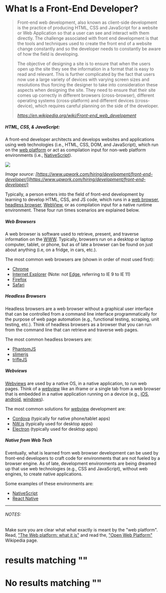 # What Is a Front-End Developer?

 

<blockquote>
                        <p>Front-end web development, also known as client-side development is the practice of producing HTML, CSS and JavaScript for a website or Web Application so that a user can see and interact with them directly. The challenge associated with front end development is that the tools and techniques used to create the front end of a website change constantly and so the developer needs to constantly be aware of how the field is developing.</p>
                        <p>The objective of designing a site is to ensure that when the users open up the site they see the information in a format that is easy to read and relevant. This is further complicated by the fact that users now use a large variety of devices with varying screen sizes and resolutions thus forcing the designer to take into consideration these aspects when designing the site. They need to ensure that their site comes up correctly in different browsers (cross-browser), different operating systems (cross-platform) and different devices (cross-device), which requires careful planning on the side of the developer.</p>
                        <p><cite><a href="https://en.wikipedia.org/wiki/Front-end_web_development" target="_blank">https://en.wikipedia.org/wiki/Front-end_web_development</a></cite></p>
                    </blockquote>

 

##### HTML, CSS, &amp; JavaScript:


A front-end developer architects and develops websites and applications using web technologies (i.e., HTML, CSS, DOM, and JavaScript), which run on the [web platform](https://en.wikipedia.org/wiki/Open_Web_Platform) or act as compilation input for non-web platform environments (i.e., [NativeScript](https://www.nativescript.org/)).

![](images/what-is-front-end-dev.png)

_Image source: [https://www.upwork.com/hiring/development/front-end-developer/](https://www.upwork.com/hiring/development/front-end-developer/)_

Typically, a person enters into the field of front-end development by learning to develop HTML, CSS, and JS code, which runs in a [web browser](https://en.wikipedia.org/wiki/Web_browser), [headless browser](https://en.wikipedia.org/wiki/Headless_browser), [WebView](http://developer.telerik.com/featured/what-is-a-webview/), or as compilation input for a native runtime environment. These four run times scenarios are explained below.


##### Web Browsers


A web browser is software used to retrieve, present, and traverse information on the [WWW](https://en.wikipedia.org/wiki/World_Wide_Web). Typically, browsers run on a desktop or laptop computer, tablet, or phone, but as of late a browser can be found on just about anything (i.e, on a fridge, in cars, etc.). 

The most common web browsers are (shown in order of most used first):


- [Chrome](http://www.google.com/chrome/)
- [Internet Explorer](https://en.wikipedia.org/wiki/Internet_Explorer) (Note: not [Edge](http://dev.modern.ie/), referring to IE 9 to IE 11)
- [Firefox](https://www.mozilla.org/firefox/)
- [Safari](http://www.apple.com/safari/)


##### Headless Browsers


Headless browsers are a web browser without a graphical user interface that can be controlled from a command line interface programmatically for the purpose of web page automation (e.g., functional testing, scraping, unit testing, etc.). Think of headless browsers as a browser that you can run from the command line that can retrieve and traverse web pages.

The most common headless browsers are:


- [PhantomJS](http://phantomjs.org/)
- [slimerjs](http://slimerjs.org/)
- [trifleJS](http://triflejs.org/)


##### Webviews


[Webviews](http://developer.telerik.com/featured/what-is-a-webview/) are used by a native OS, in a native application, to run web pages. Think of a [webview](http://developer.telerik.com/featured/what-is-a-webview/) like an iframe or a single tab from a web browser that is embedded in a native application running on a device (e.g., [iOS](https://developer.apple.com/library/ios/documentation/UIKit/Reference/UIWebView_Class/), [android](http://developer.android.com/reference/android/webkit/WebView.html), [windows](https://msdn.microsoft.com/library/windows/apps/windows.ui.xaml.controls.webview.aspx)).

The most common solutions for [webview](http://developer.telerik.com/featured/what-is-a-webview/) development are:


- [Cordova](https://cordova.apache.org/) (typically for native phone/tablet apps)
- [NW.js](https://github.com/nwjs/nw.js) (typically used for desktop apps)
- [Electron](http://electron.atom.io/) (typically used for desktop apps)


##### Native from Web Tech


Eventually, what is learned from web browser development can be used by front-end developers to craft code for environments that are not fueled by a browser engine. As of late, development environments are being dreamed up that use web technologies (e.g., CSS and JavaScript), without web engines, to create native applications.

Some examples of these environments are: 


- [NativeScript](https://www.nativescript.org/)
- [React Native](https://facebook.github.io/react-native/)

- - -


###### NOTES:


Make sure you are clear what what exactly is meant by the &#34;web platform&#34;. Read, [&#34;The Web platform: what it is&#34;](http://tess.oconnor.cx/2009/05/what-the-web-platform-is) and read the, [&#34;Open Web Platform&#34;](https://en.wikipedia.org/wiki/Open_Web_Platform) Wikipedia page.






#  results matching &#34;&#34;







# No results matching &#34;&#34;






